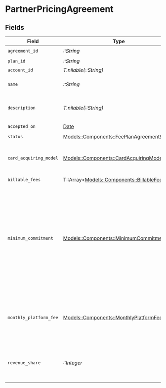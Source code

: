 # PartnerPricingAgreement


## Fields

| Field                                                                                                                                               | Type                                                                                                                                                | Required                                                                                                                                            | Description                                                                                                                                         | Example                                                                                                                                             |
| --------------------------------------------------------------------------------------------------------------------------------------------------- | --------------------------------------------------------------------------------------------------------------------------------------------------- | --------------------------------------------------------------------------------------------------------------------------------------------------- | --------------------------------------------------------------------------------------------------------------------------------------------------- | --------------------------------------------------------------------------------------------------------------------------------------------------- |
| `agreement_id`                                                                                                                                      | *::String*                                                                                                                                          | :heavy_check_mark:                                                                                                                                  | N/A                                                                                                                                                 |                                                                                                                                                     |
| `plan_id`                                                                                                                                           | *::String*                                                                                                                                          | :heavy_check_mark:                                                                                                                                  | N/A                                                                                                                                                 |                                                                                                                                                     |
| `account_id`                                                                                                                                        | *T.nilable(::String)*                                                                                                                               | :heavy_minus_sign:                                                                                                                                  | N/A                                                                                                                                                 |                                                                                                                                                     |
| `name`                                                                                                                                              | *::String*                                                                                                                                          | :heavy_check_mark:                                                                                                                                  | The name of the agreement.                                                                                                                          |                                                                                                                                                     |
| `description`                                                                                                                                       | *T.nilable(::String)*                                                                                                                               | :heavy_minus_sign:                                                                                                                                  | The description of the agreement.                                                                                                                   |                                                                                                                                                     |
| `accepted_on`                                                                                                                                       | [Date](https://ruby-doc.org/stdlib-2.6.1/libdoc/date/rdoc/Date.html)                                                                                | :heavy_check_mark:                                                                                                                                  | N/A                                                                                                                                                 |                                                                                                                                                     |
| `status`                                                                                                                                            | [Models::Components::FeePlanAgreementStatus](../../models/shared/feeplanagreementstatus.md)                                                         | :heavy_check_mark:                                                                                                                                  | N/A                                                                                                                                                 |                                                                                                                                                     |
| `card_acquiring_model`                                                                                                                              | [Models::Components::CardAcquiringModel](../../models/shared/cardacquiringmodel.md)                                                                 | :heavy_check_mark:                                                                                                                                  | Specifies the card processing pricing model                                                                                                         |                                                                                                                                                     |
| `billable_fees`                                                                                                                                     | T::Array<[Models::Components::BillableFee](../../models/shared/billablefee.md)>                                                                     | :heavy_check_mark:                                                                                                                                  | N/A                                                                                                                                                 |                                                                                                                                                     |
| `minimum_commitment`                                                                                                                                | [Models::Components::MinimumCommitment](../../models/shared/minimumcommitment.md)                                                                   | :heavy_check_mark:                                                                                                                                  | The minimum spending amount that must be met in the billing period. If actual usage is below the minimum amount, account is charged the difference. |                                                                                                                                                     |
| `monthly_platform_fee`                                                                                                                              | [Models::Components::MonthlyPlatformFee](../../models/shared/monthlyplatformfee.md)                                                                 | :heavy_check_mark:                                                                                                                                  | Fixed recurring amount paid in the billing period regardless of usage.                                                                              |                                                                                                                                                     |
| `revenue_share`                                                                                                                                     | *::Integer*                                                                                                                                         | :heavy_check_mark:                                                                                                                                  | The integer percentage value of the revenue split for partner.                                                                                      | 10                                                                                                                                                  |